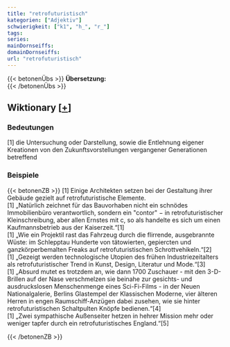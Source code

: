```yaml
---
title: "retrofuturistisch"
kategorien: ["Adjektiv"]
schwierigkeit: ["k1", "h_", "r_"]
tags:
series:
mainDornseiffs:
domainDornseiffs:
url: "retrofuturistisch"
---
```


{{< betonenÜbs >}}
**Übersetzung:**  
{{< /betonenÜbs >}}

## Wiktionary [[+](https://de.wiktionary.org/wiki/retrofuturistisch)]

### Bedeutungen
[1] die Untersuchung oder Darstellung, sowie die Entlehnung eigener Kreationen von den Zukunftsvorstellungen vergangener Generationen betreffend  

### Beispiele
{{< betonenZB >}}
[1] Einige Architekten setzen bei der Gestaltung ihrer Gebäude gezielt auf retrofuturistische Elemente.  
[1] „Natürlich zeichnet für das Bauvorhaben nicht ein schnödes Immobilienbüro verantwortlich, sondern ein "contor" − in retrofuturistischer Kleinschreibung, aber allen Ernstes mit c, so als handelte es sich um einen Kaufmannsbetrieb aus der Kaiserzeit.“[1]  
[1] „Wie ein Projektil rast das Fahrzeug durch die flirrende, ausgebrannte Wüste: im Schlepptau Hunderte von tätowierten, gepiercten und ganzkörperbemalten Freaks auf retrofuturistischen Schrottvehikeln.“[2]  
[1] „Gezeigt werden technologische Utopien des frühen Industriezeitalters als retrofuturistischer Trend in Kunst, Design, Literatur und Mode.“[3]  
[1] „Absurd mutet es trotzdem an, wie dann 1700 Zuschauer - mit den 3-D-Brillen auf der Nase verschmelzen sie beinahe zur gesichts- und ausdruckslosen Menschenmenge eines Sci-Fi-Films - in der Neuen Nationalgalerie, Berlins Glastempel der Klassischen Moderne, vier älteren Herren in engen Raumschiff-Anzügen dabei zusehen, wie sie hinter retrofuturistischen Schaltpulten Knöpfe bedienen.“[4]  
[1] „Zwei sympathische Außenseiter hetzen in hehrer Mission mehr oder weniger tapfer durch ein retrofuturistisches England.“[5]  

{{< /betonenZB >}}

